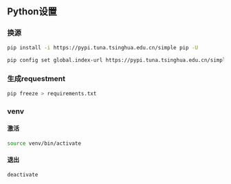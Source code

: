 <!--
 * @Description: 
 * @Version: 1.0
 * @Author: DaLao
 * @Email: dalao_li@163.com
 * @Date: 2021-08-19 23:44:15
 * @LastEditors: DaLao
 * @LastEditTime: 2022-07-22 21:25:08
-->

## Python设置


### 换源

```sh
pip install -i https://pypi.tuna.tsinghua.edu.cn/simple pip -U

pip config set global.index-url https://pypi.tuna.tsinghua.edu.cn/simple
```


### 生成requestment

```sh
pip freeze > requirements.txt
```


### venv


#### 激活

```sh
source venv/bin/activate
```


#### 退出

```sh
deactivate
```